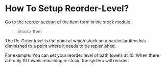 # How To Setup Reorder-Level?

Go to the reorder section of the Item form in the stock module.

> Stock> Item

The Re-Order level is the point at which stock on a particular item has diminished to a point where it needs to be replenished.

For example: You can set your reorder level of bath towels at 10. When there are only 10 towels remaining in stock, the system will reorder.

